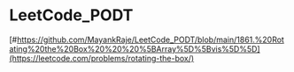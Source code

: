 # LeetCode_PODT

[#https://github.com/MayankRaje/LeetCode_PODT/blob/main/1861.%20Rotating%20the%20Box%20%20%20%5BArray%5D%5Bvis%5D%5D](https://leetcode.com/problems/rotating-the-box/)

